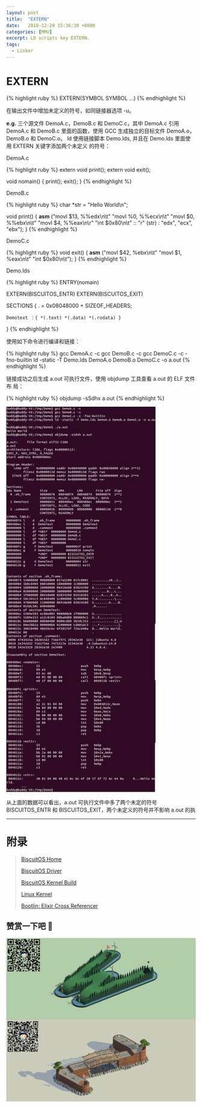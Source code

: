 ```yaml
---
layout: post
title:  "EXTERN"
date:   2018-12-29 15:36:30 +0800
categories: [MMU]
excerpt: LD scripts key EXTERN.
tags:
  - Linker
---
```


# EXTERN

{% highlight ruby %}
EXTERN(SYMBOL SYMBOL ...)
{% endhighlight %}

在输出文件中增加未定义的符号，如同链接器选项 -u。

**e.g.** 三个源文件 DemoA.c，DemoB.c 和 DemoC.c，其中 DemoA.c 引用 DemoA.c 和 
DemoB.c 里面的函数，使用 GCC 生成独立的目标文件 DemoA.o，DemoB.o 和 DemoC.o。
ld 使用链接脚本 Demo.lds, 并且在 Demo.lds 里面使用 EXTERN 关键字添加两个未定义
的符号：

DemoA.c

{% highlight ruby %}
extern void print();
extern void exit();

void nomain()
{
    print();
    exit();
}
{% endhighlight %}

DemoB.c

{% highlight ruby %}
char *str = "Hello World\n";

void print()
{
    __asm__ ("movl $13, %%edx\n\t"
             "movl %0, %%ecx\n\t"
             "movl $0, %%ebx\n\t"
             "movl $4, %%eax\n\r"
             "int $0x80\n\t"
             :: "r" (str) : "edx", "ecx", "ebx");
}
{% endhighlight %}

DemoC.c

{% highlight ruby %}
void exit()
{
    __asm__ ("movl $42, %ebx\n\t"
             "movl $1, %eax\n\t"
             "int $0x80\n\t");
}
{% endhighlight %}

Demo.lds

{% highlight ruby %}
ENTRY(nomain)

EXTERN(BISCUITOS_ENTR)
EXTERN(BISCUITOS_EXIT)

SECTIONS
{
    . = 0x08048000 + SIZEOF_HEADERS;

    Demotext ：{ *(.text) *(.data) *(.rodata) }
}
{% endhighlight %}

使用如下命令进行编译和链接：

{% highlight ruby %}
gcc DemoA.c -c
gcc DemoB.c -c
gcc DemoC.c -c -fno-builtin
ld -static -T Demo.lds DemoA.o DemoB.o DemoC.c -o a.out
{% endhighlight %}

链接成功之后生成 a.out 可执行文件，使用 objdump 工具查看 a.out 的 ELF 文件布
局：

{% highlight ruby %}
objdump -sSdhx a.out
{% endhighlight %}

![LD](/assets/PDB/BiscuitOS/kernel/MMU000499.png)

从上面的数据可以看出，a.out 可执行文件中多了两个未定的符号 BISCUITOS_ENTR 和 
BISCUITOS_EXIT，两个未定义的符号并不影响 a.out 的执

-----------------------------------------------

# <span id="附录">附录</span>

> [BiscuitOS Home](https://biscuitos.github.io/)
>
> [BiscuitOS Driver](https://biscuitos.github.io/blog/BiscuitOS_Catalogue/)
>
> [BiscuitOS Kernel Build](https://biscuitos.github.io/blog/Kernel_Build/)
>
> [Linux Kernel](https://www.kernel.org/)
>
> [Bootlin: Elixir Cross Referencer](https://elixir.bootlin.com/linux/latest/source)

## 赞赏一下吧 🙂

![MMU](/assets/PDB/BiscuitOS/kernel/HAB000036.jpg)
